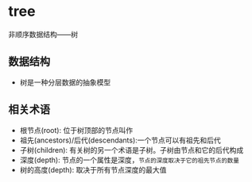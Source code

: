 # tree
非顺序数据结构——树

## 数据结构
- 树是一种分层数据的抽象模型

## 相关术语
- 根节点(root): 位于树顶部的节点叫作
- 祖先(ancestors)/后代(descendants):一个节点可以有祖先和后代
- 子树(children): 有关树的另一个术语是子树。子树由节点和它的后代构成
- 深度(depth): 节点的一个属性是深度，`节点的深度取决于它的祖先节点的数量`
- 树的高度(depth): 取决于所有节点深度的最大值
